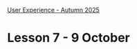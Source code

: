 [User Experience - Autumn 2025](https://github.com/arturomorarioja-kea/WD_UX_E25/blob/main/README.md)

# Lesson 7 - 9 October

[-> npm. Create project from scratch. Do npm i on an existing project. Explain .gitignore and API keys]: #
[-> ESLint. Demo]: #
[-> local and session storage]: #
[  -> prescribe stored Music CDs]: #
[-> HTTP methods]: #
[-> json-server]: #
[  -> Towns]: #
[-> White Space exercise]: #
[-> Food repo. Individual page]: #
 
[## Homework]: #
[Check out the following slide decks on Itslearning:]: #
[- **npm**]: #
[- **ESLint**]: #
[- **JavaScript: Further Features**, focused on the Web Storage section (slides 3 and 4)]: #
[- **JavaScript: API Consumption**, specifically HTTP Methods and Status Codes (slide 23)]: #

[Check out the following code samples:]: #
[- ESLint sample configuration(https://github.com/arturomorarioja/eslint_sample)]: #
[- Towns(https://github.com/arturomorarioja/js_towns). Example of json-server(https://www.npmjs.com/package/json-server)]: #

[- Apply ESLint to your existing projects and to any new project from now on]: #
[- Rework the music CDs exercise(https://github.com/arturomorarioja/kea_js_music_cds_solution) but now storing the information in local storage.]: #
[- Keep working on the pending First Mandatory Assignment exercises]: #
